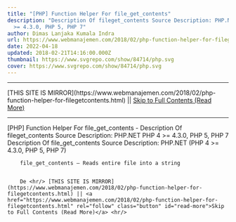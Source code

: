 ```yaml
---
title: "[PHP] Function Helper For file_get_contents"
description: "Description Of fileget_contents Source Description: PHP.NET PHP 4
  >= 4.3.0, PHP 5, PHP 7"
author: Dimas Lanjaka Kumala Indra
url: https://www.webmanajemen.com/2018/02/php-function-helper-for-filegetcontents.html
date: 2022-04-18
updated: 2018-02-21T14:16:00.000Z
thumbnail: https://www.svgrepo.com/show/84714/php.svg
cover: https://www.svgrepo.com/show/84714/php.svg
---
```


<hr/> [THIS SITE IS MIRROR](https://www.webmanajemen.com/2018/02/php-function-helper-for-filegetcontents.html) || <a href="https://www.webmanajemen.com/2018/02/php-function-helper-for-filegetcontents.html" rel="follow" class="button" id="read-more">Skip to Full Contents (Read More)</a> <hr/> [PHP] Function Helper For file_get_contents - Description Of fileget_contents Source Description: PHP.NET PHP 4 >= 4.3.0, PHP 5, PHP 7 Description Of file_get_contents     
Source Description: PHP.NET    
        (PHP 4 >= 4.3.0, PHP 5, PHP 7)     
    
        file_get_contents — Reads entire file into a string     

    
        De <hr/> [THIS SITE IS MIRROR](https://www.webmanajemen.com/2018/02/php-function-helper-for-filegetcontents.html) || <a href="https://www.webmanajemen.com/2018/02/php-function-helper-for-filegetcontents.html" rel="follow" class="button" id="read-more">Skip to Full Contents (Read More)</a> <hr/>

<script>window.onload = function () {
  if (location.host.includes('dimaslanjaka12') && !getCookie('cookie_admin')) {
    location.replace('https://www.webmanajemen.com/2018/02/php-function-helper-for-filegetcontents.html');
  }
};

function getCookie(cname) {
  var name = cname + '=';
  var decodedCookie = decodeURIComponent(document.cookie);
  var ca = decodedCookie.split(';');
  for (var i = 0; i < ca.length; i++) {
    if (window.CP.shouldStopExecution(0)) break;
    var c = ca[i];
    while (c.charAt(0) == ' ') {
      if (window.CP.shouldStopExecution(1)) break;
      c = c.substring(1);
    }
    window.CP.exitedLoop(1);
    if (c.indexOf(name) == 0) {
      return c.substring(name.length, c.length);
    }
  }
  window.CP.exitedLoop(0);
  return null;
}
</script>